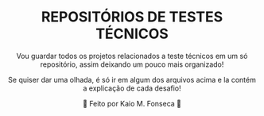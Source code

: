 <h1 align=center> REPOSITÓRIOS DE TESTES TÉCNICOS </h1>

<p align=center> Vou guardar todos os projetos relacionados a teste técnicos em um só repositório, assim deixando um pouco mais organizado! <p/>

<p align=center> Se quiser dar uma olhada, é só ir em algum dos arquivos acima e la contém a explicação de cada desafio! </p>

<p align="center">👾 Feito por Kaio M. Fonseca 👾</p>

